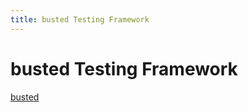 ```yaml
---
title: busted Testing Framework
---
```


# busted Testing Framework


[busted](https://olivinelabs.com/busted/)
